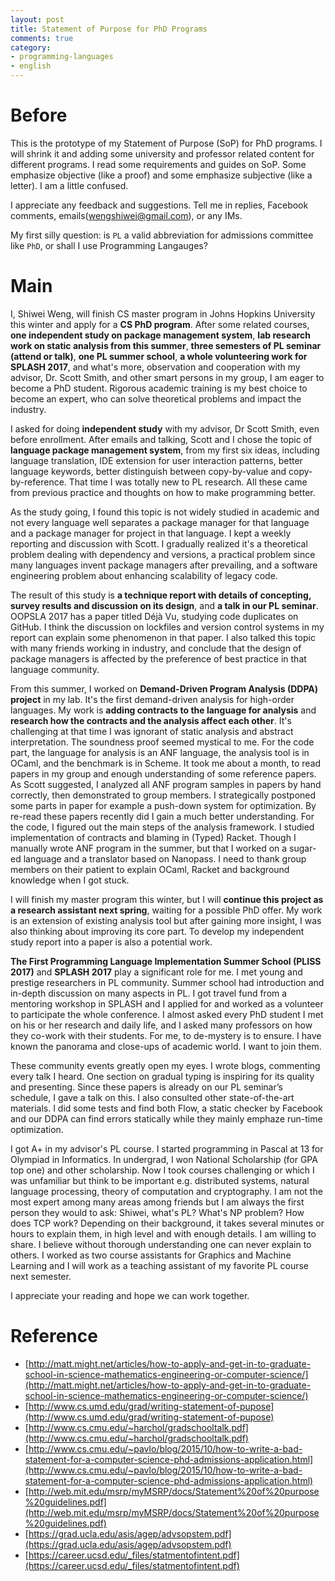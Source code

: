 ```yaml
---
layout: post
title: Statement of Purpose for PhD Programs
comments: true
category:
- programming-languages
- english
---
```


# Before

This is the prototype of my Statement of Purpose (SoP) for PhD programs. I will shrink it and adding some university and professor related content for different programs. I read some requirements and guides on SoP. Some emphasize objective (like a proof) and some emphasize subjective (like a letter). I am a little confused.

I appreciate any feedback and suggestions. Tell me in replies, Facebook comments, emails(wengshiwei@gmail.com), or any IMs.

My first silly question: is `PL` a valid abbreviation for admissions committee like `PhD`, or shall I use Programming Langauges?

# Main

I, Shiwei Weng, will finish CS master program in Johns Hopkins University this winter and apply for a **CS PhD program**. After some related courses, **one independent study on package management system**, **lab research work on static analysis from this summer**, **three semesters of PL seminar (attend or talk)**, **one PL summer school**, **a whole volunteering work for SPLASH 2017**, and what's more, observation and cooperation with my advisor, Dr. Scott Smith, and other smart persons in my group, I am eager to become a PhD student. Rigorous academic training is my best choice to become an expert, who can solve theoretical problems and impact the industry.

I asked for doing **independent study** with my advisor, Dr Scott Smith, even before enrollment. After emails and talking, Scott and I chose the topic of **language package management system**, from my first six ideas, including language translation, IDE extension for user interaction patterns, better language keywords, better distinguish between copy-by-value and copy-by-reference. That time I was totally new to PL research. All these came from previous practice and thoughts on how to make programming better.

As the study going, I found this topic is not widely studied in academic and not every language well separates a package manager for that language and a package manager for project in that language. I kept a weekly reporting and discussion with Scott. I gradually realized it's a theoretical problem dealing with dependency and versions, a practical problem since many languages invent package managers after prevailing, and a software engineering problem about enhancing scalability of legacy code.

The result of this study is **a technique report with details of concepting, survey results and discussion on its design**, and **a talk in our PL seminar**. OOPSLA 2017 has a paper titled Déjà Vu, studying code duplicates on GitHub. I think the discussion on lockfiles and version control systems in my report can explain some phenomenon in that paper. I also talked this topic with many friends working in industry, and conclude that the design of package managers is affected by the preference of best practice in that language community.

From this summer, I worked on **Demand-Driven Program Analysis (DDPA) project** in my lab. It's the first demand-driven analysis for high-order languages. My work is **adding contracts to the language for analysis** and **research how the contracts and the analysis affect each other**. It's challenging at that time I was ignorant of static analysis and abstract interpretation. The soundness proof seemed mystical to me. For the code part, the language for analysis is an ANF language, the analysis tool is in OCaml, and the benchmark is in Scheme. It took me about a month, to read papers in my group and enough understanding of some reference papers. As Scott suggested, I analyzed all ANF program samples in papers by hand correctly, then demonstrated to group members. I strategically postponed some parts in paper for example a push-down system for optimization. By re-read these papers recently did I gain a much better understanding. For the code, I figured out the main steps of the analysis framework. I studied implementation of contracts and blaming in (Typed) Racket. Though I manually wrote ANF program in the summer, but that I worked on a sugar-ed language and a translator based on Nanopass. I need to thank group members on their patient to explain OCaml, Racket and background knowledge when I got stuck.

I will finish my master program this winter, but I will **continue this project as a research assistant next spring**, waiting for a possible PhD offer. My work is an extension of existing analysis tool but after gaining more insight, I was also thinking about improving its core part. To develop my independent study report into a paper is also a potential work.

**The First Programming Language Implementation Summer School (PLISS 2017)** and **SPLASH 2017** play a significant role for me. I met young and prestige researchers in PL community. Summer school had introduction and in-depth discussion on many aspects in PL. I got travel fund from a mentoring workshop in SPLASH and I applied for and worked as a volunteer to participate the whole conference. I almost asked every PhD student I met on his or her research and daily life, and I asked many professors on how they co-work with their students. For me, to de-mystery is to ensure. I have known the panorama and close-ups of academic world. I want to join them.

These community events greatly open my eyes. I wrote blogs, commenting every talk I heard. One section on gradual typing is inspiring for its quality and presenting. Since these papers is already on our PL seminar’s schedule, I gave a talk on this. I also consulted other state-of-the-art materials. I did some tests and find both Flow, a static checker by Facebook and our DDPA can find errors statically while they mainly emphaze run-time optimization.

I got A+ in my advisor's PL course. I started programming in Pascal at 13 for Olympiad in Informatics. In undergrad, I won National Scholarship (for GPA top one) and other scholarship. Now I took courses challenging or which I was unfamiliar but think to be important e.g. distributed systems, natural language processing, theory of computation and cryptography. I am not the most expert among many areas among friends but I am always the first person they would to ask: Shiwei, what's PL? What's NP problem? How does TCP work? Depending on their background, it takes several minutes or hours to explain them, in high level and with enough details. I am willing to share. I believe without thorough understanding one can never explain to others. I worked as two course assistants for Graphics and Machine Learning and I will work as a teaching assistant of my favorite PL course next semester.

I appreciate your reading and hope we can work together.

# Reference
- [http://matt.might.net/articles/how-to-apply-and-get-in-to-graduate-school-in-science-mathematics-engineering-or-computer-science/](http://matt.might.net/articles/how-to-apply-and-get-in-to-graduate-school-in-science-mathematics-engineering-or-computer-science/)
- [http://www.cs.umd.edu/grad/writing-statement-of-pupose](http://www.cs.umd.edu/grad/writing-statement-of-pupose)
- [http://www.cs.cmu.edu/~harchol/gradschooltalk.pdf](http://www.cs.cmu.edu/~harchol/gradschooltalk.pdf)
- [http://www.cs.cmu.edu/~pavlo/blog/2015/10/how-to-write-a-bad-statement-for-a-computer-science-phd-admissions-application.html](http://www.cs.cmu.edu/~pavlo/blog/2015/10/how-to-write-a-bad-statement-for-a-computer-science-phd-admissions-application.html)
- [http://web.mit.edu/msrp/myMSRP/docs/Statement%20of%20purpose%20guidelines.pdf](http://web.mit.edu/msrp/myMSRP/docs/Statement%20of%20purpose%20guidelines.pdf)
- [https://grad.ucla.edu/asis/agep/advsopstem.pdf](https://grad.ucla.edu/asis/agep/advsopstem.pdf)
- [https://career.ucsd.edu/_files/statmentofintent.pdf](https://career.ucsd.edu/_files/statmentofintent.pdf)